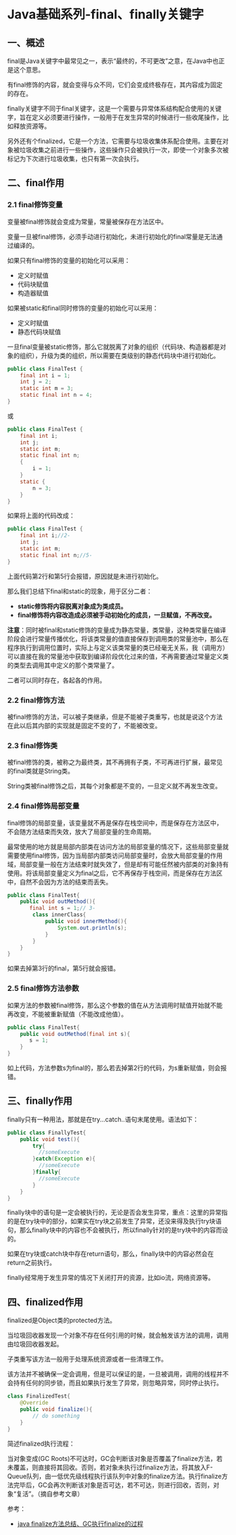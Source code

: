 # Java基础系列-final、finally关键字
## 一、概述
final是Java关键字中最常见之一，表示“最终的，不可更改”之意，在Java中也正是这个意思。

有final修饰的内容，就会变得与众不同，它们会变成终极存在，其内容成为固定的存在。

finally关键字不同于final关键字，这是一个需要与异常体系结构配合使用的关键字，旨在定义必须要进行操作，一般用于在发生异常的时候进行一些收尾操作，比如释放资源等。

另外还有个finalized，它是一个方法，它需要与垃圾收集体系配合使用。主要在对象被垃圾收集之前进行一些操作，这些操作只会被执行一次，即使一个对象多次被标记为下次进行垃圾收集，也只有第一次会执行。
## 二、final作用
### 2.1 final修饰变量
变量被final修饰就会变成为常量，常量被保存在方法区中。

变量一旦被final修饰，必须手动进行初始化，未进行初始化的final常量是无法通过编译的。

如果只有final修饰的变量的初始化可以采用：
- 定义时赋值
- 代码块赋值
- 构造器赋值

如果被static和final同时修饰的变量的初始化可以采用：
- 定义时赋值
- 静态代码块赋值

一旦final变量被static修饰，那么它就脱离了对象的组织（代码块、构造器都是对象的组织），升级为类的组织，所以需要在类级别的静态代码块中进行初始化。
```java
public class FinalTest {
    final int i = 1;
    int j = 2;
    static int m = 3;
    static final int n = 4;
}
```
或
```java
public class FinalTest {
    final int i;
    int j;
    static int m;
    static final int n;
    {
        i = 1;
    }
    static {
        n = 3;
    }
}
```
如果将上面的代码改成：
```java
public class FinalTest {
    final int i;//2-
    int j;
    static int m;
    static final int n;//5-
}
```
上面代码第2行和第5行会报错，原因就是未进行初始化。

那么我们总结下final和static的现象，用于区分二者：
- **static修饰将内容脱离对象成为类成员。**
- **final修饰将内容改造成必须被手动初始化的成员，一旦赋值，不再改变。**

**注意**：同时被final和static修饰的变量成为静态常量，类常量，这种类常量在编译阶段会进行常量传播优化，将该类常量的值直接保存到调用类的常量池中，那么在程序执行到调用位置时，实际上与定义该类常量的类已经毫无关系，我（调用方）可以直接在我的常量池中获取到编译阶段优化过来的值，不再需要通过常量定义类的类型去调用其中定义的那个类常量了。

二者可以同时存在，各起各的作用。
### 2.2 final修饰方法
被final修饰的方法，可以被子类继承，但是不能被子类重写，也就是说这个方法在此以后其内部的实现就是固定不变的了，不能被改变。
### 2.3 final修饰类
被final修饰的类，被称之为最终类，其不再拥有子类，不可再进行扩展，最常见的final类就是String类。

String类被final修饰之后，其每个对象都是不变的，一旦定义就不再发生改变。
### 2.4 final修饰局部变量
final修饰的局部变量，该变量就不再是保存在栈空间中，而是保存在方法区中，不会随方法结束而失效，放大了局部变量的生命周期。

最常使用的地方就是局部内部类在访问方法的局部变量的情况下，这些局部变量就需要使用final修饰，因为当局部内部类访问局部变量时，会放大局部变量的作用域，局部变量一般在方法结束时就失效了，但是却有可能任然被内部类的对象持有使用。将该局部变量定义为final之后，它不再保存于栈空间，而是保存在方法区中，自然不会因为方法的结束而丢失。
```java
public class FinalTest{
    public void outMethod(){
       final int s = 1;// 3-
        class innerClass{
            public void innerMethod(){
                System.out.println(s);
            }
        }
    }
}
```
如果去掉第3行的final，第5行就会报错。
### 2.5 final修饰方法参数
如果方法的参数被final修饰，那么这个参数的值在从方法调用时赋值开始就不能再改变，不能被重新赋值（不能改成他值）。
```java
public class FinalTest{
    public void outMethod(final int s){
       s = 1;
    }
}
```
如上代码，方法参数s为final的，那么若去掉第2行的代码，为s重新赋值，则会报错。
## 三、finally作用
finally只有一种用法，那就是在try...catch..语句末尾使用。语法如下：
```java
public class FinallyTest{
    public void test(){
        try{
          //someExecute
        }catch(Exception e){
          //someExecute
        }finally{
          //someExecute
        }
    }
}
```
finally块中的语句是一定会被执行的，无论是否会发生异常，重点：这里的异常指的是在try块中的部分，如果实在try块之前发生了异常，还没来得及执行try块语句，那么finally块中的内容也不会被执行，所以finally针对的是try块中的内容而设的。

如果在try块或catch块中存在return语句，那么，finally块中的内容必然会在return之前执行。

finally经常用于发生异常的情况下关闭打开的资源，比如io流，网络资源等。
## 四、finalized作用
finalized是Object类的protected方法。

当垃圾回收器发现一个对象不存在任何引用的时候，就会触发该方法的调用，调用由垃圾回收器发起。

子类重写该方法一般用于处理系统资源或者一些清理工作。

该方法并不被确保一定会调用，但是可以保证的是，一旦被调用，调用的线程并不会持有任何的同步锁，而且如果执行发生了异常，则忽略异常，同时停止执行。
```java
class FinalizedTest{
    @Override
    public void finalize(){
        // do something
    }
}
```
简述finalized执行流程：

当对象变成(GC Roots)不可达时，GC会判断该对象是否覆盖了finalize方法，若未覆盖，则直接将其回收。否则，若对象未执行过finalize方法，将其放入F-Queue队列，由一低优先级线程执行该队列中对象的finalize方法。执行finalize方法完毕后，GC会再次判断该对象是否可达，若不可达，则进行回收，否则，对象“复活”。（摘自参考文章）

参考：
- [java finalize方法总结、GC执行finalize的过程](https://www.cnblogs.com/Smina/p/7189427.html)